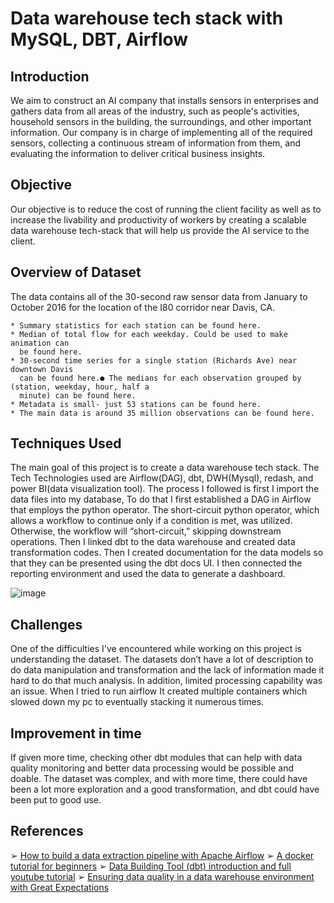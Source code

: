 # Data warehouse tech stack with MySQL, DBT, Airflow

## Introduction

We aim to construct an AI company that installs sensors in enterprises and gathers
data from all areas of the industry, such as people's activities, household sensors in
the building, the surroundings, and other important information. Our company is in
charge of implementing all of the required sensors, collecting a continuous stream
of information from them, and evaluating the information to deliver critical business
insights.

## Objective
Our objective is to reduce the cost of running the client facility as well as to increase
the livability and productivity of workers by creating a scalable data warehouse
tech-stack that will help us provide the AI service to the client.

## Overview of Dataset

The data contains all of the 30-second raw sensor data from January to October
2016 for the location of the I80 corridor near Davis, CA.

    * Summary statistics for each station can be found here.
    * Median of total flow for each weekday. Could be used to make animation can
      be found here.
    * 30-second time series for a single station (Richards Ave) near downtown Davis
      can be found here.● The medians for each observation grouped by (station, weekday, hour, half a
      minute) can be found here.
    * Metadata is small- just 53 stations can be found here.
    * The main data is around 35 million observations can be found here.

## Techniques Used

The main goal of this project is to create a data warehouse tech stack. The Tech
Technologies used are Airflow(DAG), dbt, DWH(Mysql), redash, and power BI(data
visualization tool).
The process I followed is first I import the data files into my database, To do that I
first established a DAG in Airflow that employs the python operator. The short-circuit
python operator, which allows a workflow to continue only if a condition is met, was
utilized. Otherwise, the workflow will “short-circuit,” skipping downstream operations.
Then I linked dbt to the data warehouse and created data transformation codes.
Then I created documentation for the data models so that they can be presented
using the dbt docs UI. I then connected the reporting environment and used the
data to generate a dashboard.

![image](https://user-images.githubusercontent.com/42535161/134764888-c65b84b1-cd54-441e-bf6c-8435ff755c19.png)


## Challenges
One of the difficulties I've encountered while working on this project is
understanding the dataset. The datasets don’t have a lot of description to do data
manipulation and transformation and the lack of information made it hard to do that
much analysis. In addition, limited processing capability was an issue. When I tried to
run airflow It created multiple containers which slowed down my pc to eventually
stacking it numerous times.

## Improvement in time
If given more time, checking other dbt modules that can help with data quality
monitoring and better data processing would be possible and doable. The dataset
was complex, and with more time, there could have been a lot more exploration and
a good transformation, and dbt could have been put to good use.

## References
➢ [How to build a data extraction pipeline with Apache Airflow](https://towardsdatascience.com/how-to-build-a-data-extraction-pipeline-with-apache-airflow-fa83cb8dbcdf)
➢ [A docker tutorial for beginners](https://greatexpectations.io/blog/ge-data-warehouse/)
➢ [Data Building Tool (dbt) introduction and full youtube tutorial](https://www.youtube.com/playlist?list=PLy4OcwImJzBLJzLYxpxaPUmCWp8j1esvT)
➢ [Ensuring data quality in a data warehouse environment with Great Expectations](https://greatexpectations.io/blog/ge-data-warehouse/)
